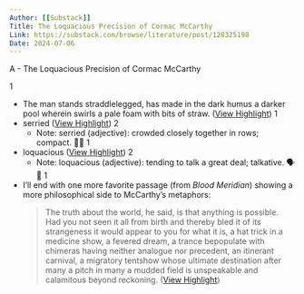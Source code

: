 ```yaml
---
Author: [[Substack]]
Title: The Loquacious Precision of Cormac McCarthy
Link: https://substack.com/browse/literature/post/128325198
Date: 2024-07-06
---
```

A - The Loquacious Precision of Cormac McCarthy

1
- The man stands straddlelegged, has made in the dark humus a darker pool wherein swirls a pale foam with bits of straw. ([View Highlight](https://read.readwise.io/read/01h37gw609z2zn9v0tw5c8j9ny))
1
- serried ([View Highlight](https://read.readwise.io/read/01h37gz6c7d2jyjjx4j17vm59w))
2
    - Note: serried (adjective): crowded closely together in rows; compact. 🐜👥
1
- loquacious ([View Highlight](https://read.readwise.io/read/01h37h14whm8js31w3n1500rrs))
2
    - Note: loquacious (adjective): tending to talk a great deal; talkative. 🗣️💬
1
- I’ll end with one more favorite passage (from *Blood Meridian*) showing a more philosophical side to McCarthy’s metaphors:
  > The truth about the world, he said, is that anything is possible. Had you not seen it all from birth and thereby bled it of its strangeness it would appear to you for what it is, a hat trick in a medicine show, a fevered dream, a trance bepopulate with chimeras having neither analogue nor precedent, an itinerant carnival, a migratory tentshow whose ultimate destination after many a pitch in many a mudded field is unspeakable and calamitous beyond reckoning. ([View Highlight](https://read.readwise.io/read/01h37h2d9qvykg682ft00f81kp))
